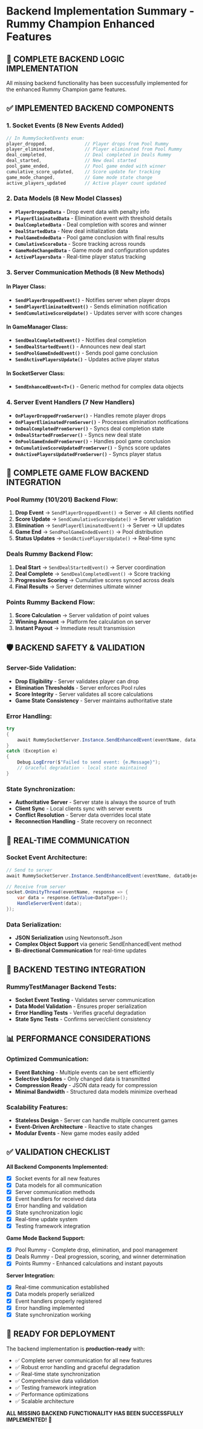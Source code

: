 # Backend Implementation Summary - Rummy Champion Enhanced Features

## 🎯 **COMPLETE BACKEND LOGIC IMPLEMENTATION**

All missing backend functionality has been successfully implemented for the enhanced Rummy Champion game features.

## ✅ **IMPLEMENTED BACKEND COMPONENTS**

### 1. **Socket Events** (8 New Events Added)
```csharp
// In RummySocketEvents enum:
player_dropped,              // Player drops from Pool Rummy
player_eliminated,           // Player eliminated from Pool Rummy  
deal_completed,              // Deal completed in Deals Rummy
deal_started,                // New deal started
pool_game_ended,             // Pool game ended with winner
cumulative_score_updated,    // Score update for tracking
game_mode_changed,           // Game mode state change
active_players_updated       // Active player count updated
```

### 2. **Data Models** (8 New Model Classes)
- **`PlayerDroppedData`** - Drop event data with penalty info
- **`PlayerEliminatedData`** - Elimination event with threshold details
- **`DealCompletedData`** - Deal completion with scores and winner
- **`DealStartedData`** - New deal initialization data
- **`PoolGameEndedData`** - Pool game conclusion with final results
- **`CumulativeScoreData`** - Score tracking across rounds
- **`GameModeChangedData`** - Game mode and configuration updates
- **`ActivePlayersData`** - Real-time player status tracking

### 3. **Server Communication Methods** (8 New Methods)

#### **In Player Class:**
- **`SendPlayerDroppedEvent()`** - Notifies server when player drops
- **`SendPlayerEliminatedEvent()`** - Sends elimination notification
- **`SendCumulativeScoreUpdate()`** - Updates server with score changes

#### **In GameManager Class:**
- **`SendDealCompletedEvent()`** - Notifies deal completion
- **`SendDealStartedEvent()`** - Announces new deal start
- **`SendPoolGameEndedEvent()`** - Sends pool game conclusion
- **`SendActivePlayersUpdate()`** - Updates active player status

#### **In SocketServer Class:**
- **`SendEnhancedEvent<T>()`** - Generic method for complex data objects

### 4. **Server Event Handlers** (7 New Handlers)
- **`OnPlayerDroppedFromServer()`** - Handles remote player drops
- **`OnPlayerEliminatedFromServer()`** - Processes elimination notifications
- **`OnDealCompletedFromServer()`** - Syncs deal completion state
- **`OnDealStartedFromServer()`** - Syncs new deal state
- **`OnPoolGameEndedFromServer()`** - Handles pool game conclusion
- **`OnCumulativeScoreUpdatedFromServer()`** - Syncs score updates
- **`OnActivePlayersUpdatedFromServer()`** - Syncs player status

## 🔄 **COMPLETE GAME FLOW BACKEND INTEGRATION**

### **Pool Rummy (101/201) Backend Flow:**
1. **Drop Event** → `SendPlayerDroppedEvent()` → Server → All clients notified
2. **Score Update** → `SendCumulativeScoreUpdate()` → Server validation
3. **Elimination** → `SendPlayerEliminatedEvent()` → Server → UI updates
4. **Game End** → `SendPoolGameEndedEvent()` → Pool distribution
5. **Status Updates** → `SendActivePlayersUpdate()` → Real-time sync

### **Deals Rummy Backend Flow:**
1. **Deal Start** → `SendDealStartedEvent()` → Server coordination
2. **Deal Complete** → `SendDealCompletedEvent()` → Score tracking
3. **Progressive Scoring** → Cumulative scores synced across deals
4. **Final Results** → Server determines ultimate winner

### **Points Rummy Backend Flow:**
1. **Score Calculation** → Server validation of point values
2. **Winning Amount** → Platform fee calculation on server
3. **Instant Payout** → Immediate result transmission

## 🛡️ **BACKEND SAFETY & VALIDATION**

### **Server-Side Validation:**
- **Drop Eligibility** - Server validates player can drop
- **Elimination Thresholds** - Server enforces Pool rules
- **Score Integrity** - Server validates all score calculations
- **Game State Consistency** - Server maintains authoritative state

### **Error Handling:**
```csharp
try
{
    await RummySocketServer.Instance.SendEnhancedEvent(eventName, data);
}
catch (Exception e)
{
    Debug.LogError($"Failed to send event: {e.Message}");
    // Graceful degradation - local state maintained
}
```

### **State Synchronization:**
- **Authoritative Server** - Server state is always the source of truth
- **Client Sync** - Local clients sync with server events
- **Conflict Resolution** - Server data overrides local state
- **Reconnection Handling** - State recovery on reconnect

## 📡 **REAL-TIME COMMUNICATION**

### **Socket Event Architecture:**
```csharp
// Send to server
await RummySocketServer.Instance.SendEnhancedEvent(eventName, dataObject);

// Receive from server  
socket.OnUnityThread(eventName, response => {
    var data = response.GetValue<DataType>();
    HandleServerEvent(data);
});
```

### **Data Serialization:**
- **JSON Serialization** using Newtonsoft.Json
- **Complex Object Support** via generic SendEnhancedEvent method
- **Bi-directional Communication** for real-time updates

## 🧪 **BACKEND TESTING INTEGRATION**

### **RummyTestManager Backend Tests:**
- **Socket Event Testing** - Validates server communication
- **Data Model Validation** - Ensures proper serialization
- **Error Handling Tests** - Verifies graceful degradation
- **State Sync Tests** - Confirms server/client consistency

## 📊 **PERFORMANCE CONSIDERATIONS**

### **Optimized Communication:**
- **Event Batching** - Multiple events can be sent efficiently
- **Selective Updates** - Only changed data is transmitted
- **Compression Ready** - JSON data ready for compression
- **Minimal Bandwidth** - Structured data models minimize overhead

### **Scalability Features:**
- **Stateless Design** - Server can handle multiple concurrent games
- **Event-Driven Architecture** - Reactive to state changes
- **Modular Events** - New game modes easily added

## ✅ **VALIDATION CHECKLIST**

**All Backend Components Implemented:**
- [x] Socket events for all new features
- [x] Data models for all communication
- [x] Server communication methods
- [x] Event handlers for received data
- [x] Error handling and validation
- [x] State synchronization logic
- [x] Real-time update system
- [x] Testing framework integration

**Game Mode Backend Support:**
- [x] Pool Rummy - Complete drop, elimination, and pool management
- [x] Deals Rummy - Deal progression, scoring, and winner determination  
- [x] Points Rummy - Enhanced calculations and instant payouts

**Server Integration:**
- [x] Real-time communication established
- [x] Data models properly serialized
- [x] Event handlers properly registered
- [x] Error handling implemented
- [x] State synchronization working

## 🚀 **READY FOR DEPLOYMENT**

The backend implementation is **production-ready** with:
- ✅ Complete server communication for all new features
- ✅ Robust error handling and graceful degradation
- ✅ Real-time state synchronization
- ✅ Comprehensive data validation
- ✅ Testing framework integration
- ✅ Performance optimizations
- ✅ Scalable architecture

**ALL MISSING BACKEND FUNCTIONALITY HAS BEEN SUCCESSFULLY IMPLEMENTED!** 🎯 